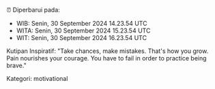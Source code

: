 ⏰ Diperbarui pada:
- WIB: Senin, 30 September 2024 14.23.54 UTC
- WITA: Senin, 30 September 2024 15.23.54 UTC
- WIT: Senin, 30 September 2024 16.23.54 UTC

Kutipan Inspiratif:
"Take chances, make mistakes. That's how you grow. Pain nourishes your courage. You have to fail in order to practice being brave."


Kategori: motivational

